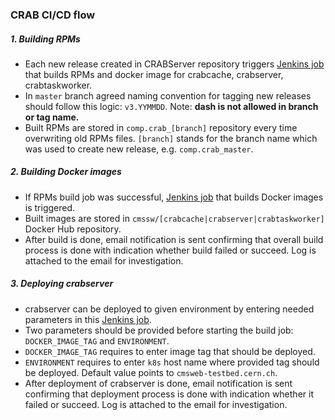 ### CRAB CI/CD flow
##### 1. Building RPMs
* Each new release created in CRABServer repository triggers [Jenkins job](https://cmssdt.cern.ch/dmwm-jenkins/job/CRABServer_BuildOnRelease) that builds RPMs and docker image for crabcache, crabserver, crabtaskworker. 
* In `master` branch agreed naming convention for tagging new releases should follow this logic: `v3.YYMMDD`. Note: **dash is not allowed in branch or tag name.** 
* Built RPMs are stored in `comp.crab_[branch]` repository every time overwriting old RPMs files. `[branch]` stands for the branch name which was used to create new release, e.g. `comp.crab_master`.

##### 2. Building Docker images

* If RPMs build job was successful, [Jenkins job](https://cmssdt.cern.ch/dmwm-jenkins/job/CRABServer_BuildImage/) that builds Docker images is triggered.  
* Built images are stored in `cmssw/[crabcache|crabserver|crabtaskworker]` Docker Hub repository.
* After build is done, email notification is sent confirming that overall build process is done with indication whether build failed or succeed. Log is attached to the email for investigation.

##### 3. Deploying crabserver
* crabserver can be deployed to given environment by entering needed parameters in this [Jenkins job](https://cmssdt.cern.ch/dmwm-jenkins/job/CRABServer_Deploy/build?delay=0sec).
* Two parameters should be provided before starting the build job: `DOCKER_IMAGE_TAG` and `ENVIRONMENT`.
* `DOCKER_IMAGE_TAG` requires to enter image tag that should be deployed.
* `ENVIRONMENT` requires to enter `k8s` host name where provided tag should be deployed. Default value points to `cmsweb-testbed.cern.ch`.
* After deployment of crabserver is done, email notification is sent confirming that deployment process is done with indication whether it failed or succeed. Log is attached to the email for investigation. 
